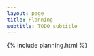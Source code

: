 ```yaml
---
layout: page
title: Planning
subtitle: TODO subtitle
---
```


<!-- Include html -->
{% include planning.html %}